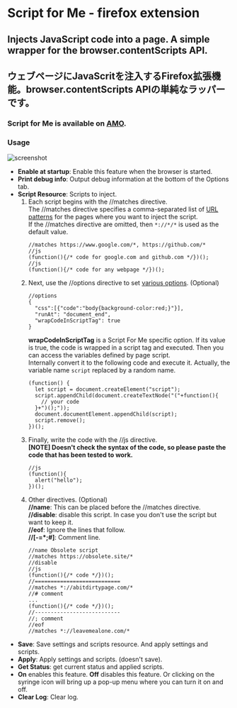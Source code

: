 # Script for Me - firefox extension
## Injects JavaScript code into a page. A simple wrapper for the browser.contentScripts API.
## ウェブページにJavaScritを注入するFirefox拡張機能。browser.contentScripts APIの単純なラッパーです。
### Script for Me is available on [AMO](https://addons.mozilla.org/firefox/addon/script-for-me/).
### Usage
![screenshot](https://yobukodori.github.io/freedom/image/script-for-me-screenshot.jpg)
- **Enable at startup**: Enable this feature when the browser is started.  
- **Print debug info**:  Output debug information at the bottom of the Options tab.  
- **Script Resource**: Scripts to inject.    
  1. Each script begins with the //matches directive.  
The //matches directive specifies a comma-separated list of [URL patterns](https://developer.mozilla.org/docs/Mozilla/Add-ons/WebExtensions/Match_patterns) for the pages where you want to inject the script.  
If the //matches directive are omitted, then ` *://*/* ` is used as the default value.
        ```
        //matches https://www.google.com/*, https://github.com/*
        //js
        (function(){/* code for google.com and github.com */})();
        //js
        (function(){/* code for any webpage */})();
        
        ```
  1. Next, use the //options directive to set [various options](https://developer.mozilla.org/docs/Mozilla/Add-ons/WebExtensions/API/contentScripts/register). (Optional)  
        ```
        //options  
        {  
          "css":[{"code":"body{background-color:red;}"}],
          "runAt": "document_end",  
          "wrapCodeInScriptTag": true
        }
        ```
        **wrapCodeInScriptTag** is a Script For Me specific option. If its value is true, the code is wrapped in a script tag and executed. Then you can access the variables defined by page script.  
Internally convert it to the following code and execute it. Actually, the variable name ` script ` replaced by a random name.  
        ```
        (function() {  
          let script = document.createElement("script");  
          script.appendChild(document.createTextNode("("+function(){  
            // your code  
          }+")();"));  
          document.documentElement.appendChild(script);  
          script.remove();  
        })();  
        ```
  1. Finally, write the code with the //js directive.  
  **[NOTE] Doesn't check the syntax of the code, so please paste the code that has been tested to work.**  
        ```
        //js  
        (function(){
          alert("hello");
        })();
        ```
  1. Other directives. (Optional)  
  **//name**: This can be placed before the //matches directive.  
  **//disable**: disable this script. In case you don't use the script but want to keep it.  
  **//eof**: Ignore the lines that follow.    
  **//[-=*;#]**: Comment line.    
        ```
        //name Obsolete script  
        //matches https://obsolete.site/*
        //disable
        //js  
        (function(){/* code */})();  
        //===========================
        //matches *://abitdirtypage.com/*  
        //# comment
        ...  
        (function(){/* code */})();  
        //---------------------------  
        //; comment  
        //eof  
        //matches *://leavemealone.com/*  
        ```
- **Save**: Save settings and scripts resource. And apply settings and scripts.
- **Apply**: Apply settings and scripts. (doesn't save).
- **Get Status**: get current status and applied scripts.
- **On** enables this feature. **Off** disables this feature. Or clicking on the syringe icon will bring up a pop-up menu where you can turn it on and off. 
- **Clear Log**: Clear log.
